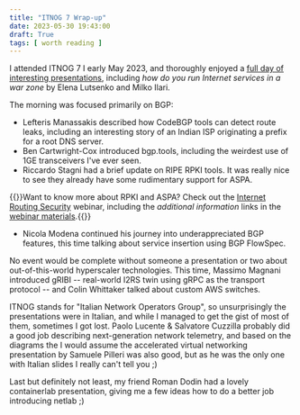 ```yaml
---
title: "ITNOG 7 Wrap-up"
date: 2023-05-30 19:43:00
draft: True
tags: [ worth reading ]
---
```

I attended ITNOG 7 I early May 2023, and thoroughly enjoyed a [full day of interesting presentations](https://www.itnog.it/itnog7/), including *how do you run Internet services in a war zone* by Elena Lutsenko and Milko Ilari.

The morning was focused primarily on BGP:
<!--more-->
* Lefteris Manassakis described how CodeBGP tools can detect route leaks, including an interesting story of an Indian ISP originating a prefix for a root DNS server.
* Ben Cartwright-Cox introduced bgp.tools, including the weirdest use of 1GE transceivers I've ever seen.
* Riccardo Stagni had a brief update on RIPE RPKI tools. It was really nice to see they already have some rudimentary support for ASPA.

{{<note>}}Want to know more about RPKI and ASPA? Check out the [Internet Routing Security](https://www.ipspace.net/Internet_Routing_Security) webinar, including the *additional information* links in the [webinar materials](https://my.ipspace.net/bin/list?id=BGPSec).{{</note>}}

* Nicola Modena continued his journey into underappreciated BGP features, this time talking about service insertion using BGP FlowSpec.

No event would be complete without someone a presentation or two about out-of-this-world hyperscaler technologies. This time, Massimo Magnani introduced gRIBI -- real-world I2RS twin using gRPC as the transport protocol -- and Colin Whittaker talked about custom AWS switches.

ITNOG stands for "Italian Network Operators Group", so unsurprisingly the presentations were in Italian, and while I managed to get the gist of most of them, sometimes I got lost. Paolo Lucente & Salvatore Cuzzilla probably did a good job describing next-generation network telemetry, and based on the diagrams the I would assume the accelerated virtual networking presentation by Samuele Pilleri was also good, but as he was the only one with Italian slides I really can't tell you ;)

Last but definitely not least, my friend Roman Dodin had a lovely containerlab presentation, giving me a few ideas how to do a better job introducing netlab ;)